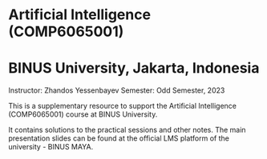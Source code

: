 # Artificial Intelligence (COMP6065001) #
# BINUS University, Jakarta, Indonesia #

Instructor: Zhandos Yessenbayev
Semester: Odd Semester, 2023

This is a supplementary resource to support the Artificial Intelligence (COMP6065001) course at BINUS University.

It contains solutions to the practical sessions and other notes. The main presentation slides can be found at the official LMS platform of the university - BINUS MAYA.

 



